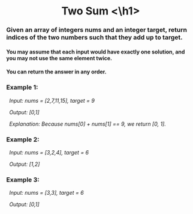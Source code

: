 <h1 align = "center"> Two Sum <\h1>

### Given an array of integers nums and an integer target, return indices of the two numbers such that they add up to target. ###

#### You may assume that each input would have exactly one solution, and you may not use the same element twice. ####

#### You can return the answer in any order. ####

### **Example 1:** ###

&nbsp; _Input: nums = [2,7,11,15], target = 9_
  
&nbsp; _Output: [0,1]_
  
&nbsp; _Explanation: Because nums[0] + nums[1] == 9, we return [0, 1]._
  
### **Example 2:** ###

&nbsp; _Input: nums = [3,2,4], target = 6_
  
&nbsp; _Output: [1,2]_
  
### **Example 3:** ###

&nbsp; _Input: nums = [3,3], target = 6_
  
&nbsp; _Output: [0,1]_
